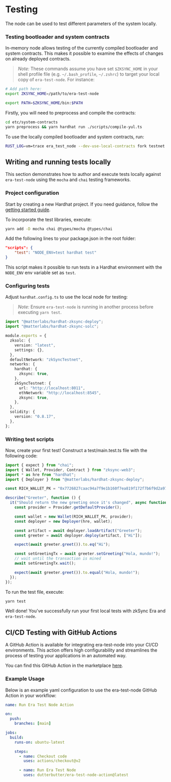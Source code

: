 # Testing

The node can be used to test different parameters of the system locally.


### Testing bootloader and system contracts
In-memory node allows testing of the currently compiled bootloader and system contracts. 
This makes it possible to examine the effects of changes on already deployed contracts.

> *Note:* These commands assume you have set `$ZKSYNC_HOME` in your shell profile file (e.g. `~/.bash_profile`, `~/.zshrc`) 
to target your local copy of `era-test-node`. For instance:

```sh
# Add path here:
export ZKSYNC_HOME=/path/to/era-test-node

export PATH=$ZKSYNC_HOME/bin:$PATH
```

Firstly, you will need to preprocess and compile the contracts:
```sh
cd etc/system-contracts
yarn preprocess && yarn hardhat run ./scripts/compile-yul.ts
```

To use the locally compiled bootloader and system contracts, run:
```sh
RUST_LOG=vm=trace era_test_node --dev-use-local-contracts fork testnet
```

## Writing and running tests locally
This section demonstrates how to author and execute tests locally against `era-test-node` using the `mocha` and `chai` testing frameworks.

### Project configuration
Start by creating a new Hardhat project. If you need guidance, follow the [getting started guide](https://era.zksync.io/docs/tools/hardhat/getting-started.html).

To incorporate the test libraries, execute:
```sh
yarn add -D mocha chai @types/mocha @types/chai
```

Add the following lines to your package.json in the root folder:
```json
"scripts": {
    "test": "NODE_ENV=test hardhat test"
}
```

This script makes it possible to run tests in a Hardhat environment with the `NODE_ENV` env variable set as `test`.

### Configuring tests
Adjust `hardhat.config.ts` to use the local node for testing:
> *Note:* Ensure `era-test-node` is running in another process before executing `yarn test`.

```ts
import "@matterlabs/hardhat-zksync-deploy";
import "@matterlabs/hardhat-zksync-solc";

module.exports = {
  zksolc: {
    version: "latest",
    settings: {},
  },
  defaultNetwork: "zkSyncTestnet",
  networks: {
    hardhat: {
      zksync: true,
    },
    zkSyncTestnet: {
      url: "http://localhost:8011",
      ethNetwork: "http://localhost:8545",
      zksync: true,
    },
  },
  solidity: {
    version: "0.8.17",
  },
};
```

### Writing test scripts
Now, create your first test! Construct a test/main.test.ts file with the following code:

```ts
import { expect } from "chai";
import { Wallet, Provider, Contract } from "zksync-web3";
import * as hre from "hardhat";
import { Deployer } from "@matterlabs/hardhat-zksync-deploy";

const RICH_WALLET_PK = "0x7726827caac94a7f9e1b160f7ea819f172f7b6f9d2a97f992c38edeab82d4110";

describe("Greeter", function () {
  it("Should return the new greeting once it's changed", async function () {
    const provider = Provider.getDefaultProvider();

    const wallet = new Wallet(RICH_WALLET_PK, provider);
    const deployer = new Deployer(hre, wallet);

    const artifact = await deployer.loadArtifact("Greeter");
    const greeter = await deployer.deploy(artifact, ["Hi"]);

    expect(await greeter.greet()).to.eq("Hi");

    const setGreetingTx = await greeter.setGreeting("Hola, mundo!");
    // wait until the transaction is mined
    await setGreetingTx.wait();

    expect(await greeter.greet()).to.equal("Hola, mundo!");
  });
});
```

To run the test file, execute:
```sh
yarn test
```

Well done! You've successfully run your first local tests with zkSync Era and `era-test-node`.

## CI/CD Testing with GitHub Actions
A GitHub Action is available for integrating era-test-node into your CI/CD environments. 
This action offers high configurability and streamlines the process of testing your applications in an automated way.

You can find this GitHub Action in the marketplace [here](https://github.com/marketplace/actions/era-test-node-action).

### Example Usage
Below is an example yaml configuration to use the era-test-node GitHub Action in your workflow:
```yml
name: Run Era Test Node Action

on:
  push:
    branches: [main]

jobs:
  build:
    runs-on: ubuntu-latest

    steps:
      - name: Checkout code
        uses: actions/checkout@v2

      - name: Run Era Test Node
        uses: dutterbutter/era-test-node-action@latest
```
